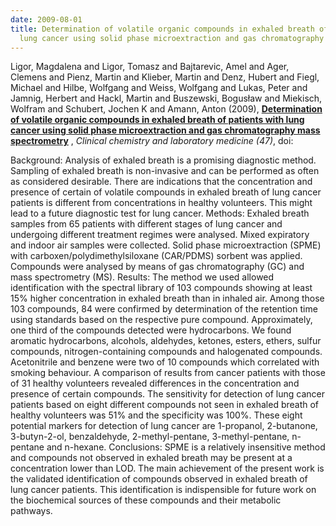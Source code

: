 ```yaml
---
date: 2009-08-01
title: Determination of volatile organic compounds in exhaled breath of patients with
  lung cancer using solid phase microextraction and gas chromatography mass spectrometry
---
```


Ligor, Magdalena and Ligor, Tomasz and Bajtarevic, Amel and Ager, Clemens and Pienz, Martin and Klieber, Martin and Denz, Hubert and Fiegl, Michael and Hilbe, Wolfgang and Weiss, Wolfgang and Lukas, Peter and Jamnig, Herbert and Hackl, Martin and Buszewski, Bogusław and Miekisch, Wolfram and Schubert, Jochen K and Amann, Anton (2009), 
**[Determination of volatile organic compounds in exhaled breath of patients with lung cancer using solid phase microextraction and gas chromatography mass spectrometry](http://cat.inist.fr/?aModele=afficheN\&cpsidt=21500531)** ,
*Clinical chemistry and laboratory medicine (47)*,
doi: 

Background: Analysis of exhaled breath is a promising diagnostic method. Sampling of exhaled breath is non-invasive and can be performed as often as considered desirable. There are indications that the concentration and presence of certain of volatile compounds in exhaled breath of lung cancer patients is different from concentrations in healthy volunteers. This might lead to a future diagnostic test for lung cancer. Methods: Exhaled breath samples from 65 patients with different stages of lung cancer and undergoing different treatment regimes were analysed. Mixed expiratory and indoor air samples were collected. Solid phase microextraction (SPME) with carboxen/polydimethylsiloxane (CAR/PDMS) sorbent was applied. Compounds were analysed by means of gas chromatography (GC) and mass spectrometry (MS). Results: The method we used allowed identification with the spectral library of 103 compounds showing at least 15\% higher concentration in exhaled breath than in inhaled air. Among those 103 compounds, 84 were confirmed by determination of the retention time using standards based on the respective pure compound. Approximately, one third of the compounds detected were hydrocarbons. We found aromatic hydrocarbons, alcohols, aldehydes, ketones, esters, ethers, sulfur compounds, nitrogen-containing compounds and halogenated compounds. Acetonitrile and benzene were two of 10 compounds which correlated with smoking behaviour. A comparison of results from cancer patients with those of 31 healthy volunteers revealed differences in the concentration and presence of certain compounds. The sensitivity for detection of lung cancer patients based on eight different compounds not seen in exhaled breath of healthy volunteers was 51\% and the specificity was 100\%. These eight potential markers for detection of lung cancer are 1-propanol, 2-butanone, 3-butyn-2-ol, benzaldehyde, 2-methyl-pentane, 3-methyl-pentane, n-pentane and n-hexane. Conclusions: SPME is a relatively insensitive method and compounds not observed in exhaled breath may be present at a concentration lower than LOD. The main achievement of the present work is the validated identification of compounds observed in exhaled breath of lung cancer patients. This identification is indispensible for future work on the biochemical sources of these compounds and their metabolic pathways.
